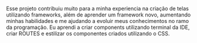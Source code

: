 Esse projeto contribuiu muito para a minha experiencia na criação de telas utilizando frameworks, além de aprender um framework novo, aumentando minhas habilidades e me ajudando a evoluir meus conhecimentos no ramo da programação. Eu aprendi a criar components utilizando terminal da IDE, criar ROUTES e estilizar os componentes criados utilizando o CSS.
